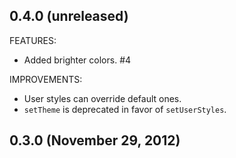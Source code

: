 ## 0.4.0 (unreleased)

FEATURES:

 - Added brighter colors. #4

IMPROVEMENTS:

 - User styles can override default ones.
 - `setTheme` is deprecated in favor of `setUserStyles`.

## 0.3.0 (November 29, 2012)
